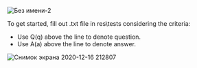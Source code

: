 ![Без имени-2](https://user-images.githubusercontent.com/20089762/74590841-da4be480-501a-11ea-8c2e-593d7a4a3eae.png)

To get started, fill out .txt file in res\tests considering the criteria:

- Use Q(q) above the line to denote question.
- Use A(a) above the line to denote answer.

![Снимок экрана 2020-12-16 212807](https://user-images.githubusercontent.com/20089762/102396790-a13b2280-3fe5-11eb-988d-56053bf28b72.png)

